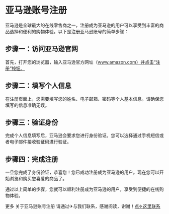 # 亚马逊账号注册

亚马逊是全球最大的在线零售商之一，注册成为亚马逊的用户可以享受到丰富的商品选择和便利的购物体验。以下是注册亚马逊账号的简单步骤：

## 步骤一：访问亚马逊官网

首先，打开您的浏览器，输入亚马逊官方网址（www.amazon.com）并点击“注册”按钮。

## 步骤二：填写个人信息

在注册页面上，您需要填写您的姓名、电子邮箱、密码等个人基本信息。请确保您填写的信息准确无误。

## 步骤三：验证身份

完成个人信息填写后，亚马逊会要求您进行身份验证。您可以选择通过手机短信或者电子邮件接收验证码进行验证。

## 步骤四：完成注册

一旦您完成了身份验证，恭喜您！您已成功注册成为亚马逊的用户。现在您可以开始浏览和购买您喜爱的商品了。

通过以上简单的步骤，您就可以顺利注册成为亚马逊的用户，享受到便捷的在线购物体验。

更多 关于亚马逊账号注册 请通过✈与我们联系，感谢阅读，谢谢！[点✈这里联系](https://t.me/lm999bot)